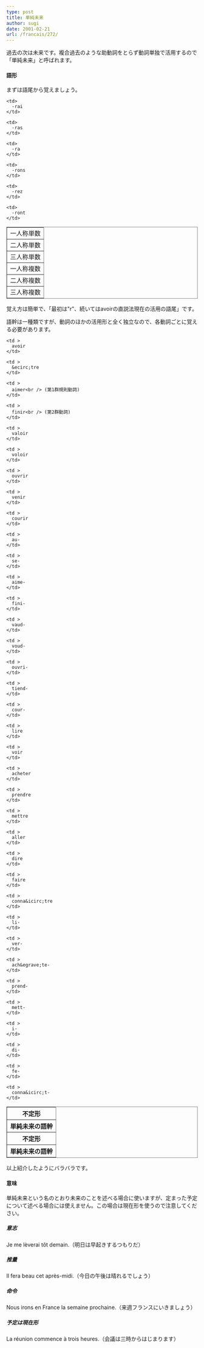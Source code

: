 ```yaml
---
type: post
title: 単純未来
author: sugi
date: 2001-02-21
url: /francais/272/
---
```

過去の次は未来です。複合過去のような助動詞をとらず動詞単独で活用するので「単純未来」と呼ばれます。

#### 語形

まずは語尾から覚えましょう。

<table frame="box" rules="all">
  <tr>
    <td>
      一人称単数
    </td>
    
    <td>
      -rai
    </td>
  </tr>
  
  <tr>
    <td>
      二人称単数
    </td>
    
    <td>
      -ras
    </td>
  </tr>
  
  <tr>
    <td>
      三人称単数
    </td>
    
    <td>
      -ra
    </td>
  </tr>
  
  <tr>
    <td>
      一人称複数
    </td>
    
    <td>
      -rons
    </td>
  </tr>
  
  <tr>
    <td>
      二人称複数
    </td>
    
    <td>
      -rez
    </td>
  </tr>
  
  <tr>
    <td>
      三人称複数
    </td>
    
    <td>
      -ront
    </td>
  </tr>
</table>

覚え方は簡単で、「最初は"r"、続いてはavoirの直説法現在の活用の語尾」です。

語幹は一種類ですが、動詞のほかの活用形と全く独立なので、各動詞ごとに覚える必要があります。

<table frame="box" rules="all">
  <tr>
    <th >
      不定形
    </th>
    
    <td >
      avoir
    </td>
    
    <td >
      &ecirc;tre
    </td>
    
    <td >
      aimer<br /> (第1群規則動詞)
    </td>
    
    <td >
      finir<br /> (第2群動詞)
    </td>
    
    <td >
      valoir
    </td>
    
    <td >
      voloir
    </td>
    
    <td >
      ouvrir
    </td>
    
    <td >
      venir
    </td>
    
    <td >
      courir
    </td>
  </tr>
  
  <tr>
    <th >
      単純未来の語幹
    </th>
    
    <td >
      au-
    </td>
    
    <td >
      se-
    </td>
    
    <td >
      aime-
    </td>
    
    <td >
      fini-
    </td>
    
    <td >
      vaud-
    </td>
    
    <td >
      voud-
    </td>
    
    <td >
      ouvri-
    </td>
    
    <td >
      tiend-
    </td>
    
    <td >
      cour-
    </td>
  </tr>
  
  <tr>
    <th >
      不定形
    </th>
    
    <td >
      lire
    </td>
    
    <td >
      voir
    </td>
    
    <td >
      acheter
    </td>
    
    <td >
      prendre
    </td>
    
    <td >
      mettre
    </td>
    
    <td >
      aller
    </td>
    
    <td >
      dire
    </td>
    
    <td >
      faire
    </td>
    
    <td >
      conna&icirc;tre
    </td>
  </tr>
  
  <tr>
    <th >
      単純未来の語幹
    </th>
    
    <td >
      li-
    </td>
    
    <td >
      ver-
    </td>
    
    <td >
      ach&egrave;te-
    </td>
    
    <td >
      prend-
    </td>
    
    <td >
      mett-
    </td>
    
    <td >
      i-
    </td>
    
    <td >
      di-
    </td>
    
    <td >
      fe-
    </td>
    
    <td >
      conna&icirc;t-
    </td>
  </tr>
</table>

以上紹介したようにバラバラです。

#### 意味

単純未来という名のとおり未来のことを述べる場合に使いますが、定まった予定について述べる場合には使えません。この場合は現在形を使うので注意してください。

##### 意志

<div class="example">
  Je me l&egrave;verai t&ocirc;t demain.（明日は早起きするつもりだ）
</div>

##### 推量

<div class="example">
  Il fera beau cet apr&egrave;s-midi.（今日の午後は晴れるでしょう）
</div>

##### 命令

<div class="example">
  Nous irons en France la semaine prochaine.（来週フランスにいきましょう）
</div>

##### 予定は現在形

<div class="example">
  La r&eacute;union commence &agrave; trois heures.（会議は三時からはじまります）
</div>
